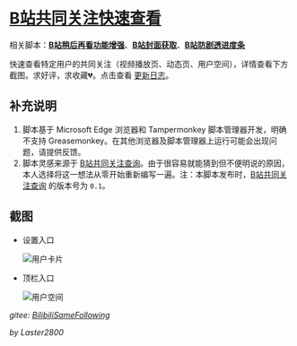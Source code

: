 # [B站共同关注快速查看](https://greasyfork.org/zh-CN/scripts/428453)

相关脚本：**[B站稍后再看功能增强](https://greasyfork.org/zh-CN/scripts/395456)**、**[B站封面获取](https://greasyfork.org/zh-CN/scripts/395575)**、**[B站防剧透进度条](https://greasyfork.org/zh-CN/scripts/411092)**

快速查看特定用户的共同关注（视频播放页、动态页、用户空间），详情查看下方截图。求好评，求收藏💔。点击查看 [更新日志](https://gitee.com/liangjiancang/userscript/blob/master/script/BilibiliSameFollowing/changelog.md)。

## 补充说明

1. 脚本基于 Microsoft Edge 浏览器和 Tampermonkey 脚本管理器开发，明确不支持 Greasemonkey。在其他浏览器及脚本管理器上运行可能会出现问题，请提供反馈。
2. 脚本灵感来源于 [B站共同关注查询](https://greasyfork.org/zh-CN/scripts/428381)。由于很容易就能猜到但不便明说的原因，本人选择将这一想法从零开始重新编写一遍。注：本脚本发布时，[B站共同关注查询](https://greasyfork.org/zh-CN/scripts/428381) 的版本号为 `0.1`。

## 截图

* 设置入口

    ![用户卡片](https://gitee.com/liangjiancang/userscript/raw/master/script/BilibiliSameFollowing/screenshot/用户卡片.png)

* 顶栏入口

    ![用户空间](https://gitee.com/liangjiancang/userscript/raw/master/script/BilibiliSameFollowing/screenshot/用户空间.png)

*gitee: [BilibiliSameFollowing](https://gitee.com/liangjiancang/userscript/tree/master/script/BilibiliSameFollowing)*

*by Laster2800*
